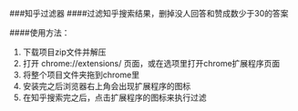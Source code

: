 ###知乎过滤器
####过滤知乎搜索结果，删掉没人回答和赞成数少于30的答案

####使用方法：

1. 下载项目zip文件并解压
1. 打开 chrome://extensions/ 页面，或在选项里打开chrome扩展程序页面
2. 将整个项目文件夹拖到chrome里
3. 安装完之后浏览器右上角会出现扩展程序的图标
4. 在知乎搜索完之后，点击扩展程序的图标来执行过滤